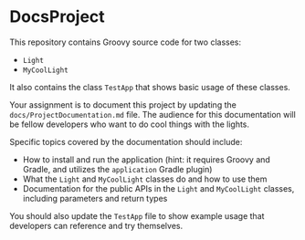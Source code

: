 # DocsProject

This repository contains Groovy source code for two classes:

* `Light`
* `MyCoolLight`

It also contains the class `TestApp` that shows basic usage of these classes.

Your assignment is to document this project by updating the `docs/ProjectDocumentation.md` file.
The audience for this documentation will be fellow developers who want to do cool things with the lights.

Specific topics covered by the documentation should include:

* How to install and run the application (hint: it requires Groovy and Gradle, and utilizes the `application` Gradle plugin)
* What the `Light` and `MyCoolLight` classes do and how to use them
* Documentation for the public APIs in the `Light` and `MyCoolLight` classes, including parameters and return types

You should also update the `TestApp` file to show example usage that developers can reference and try themselves.

